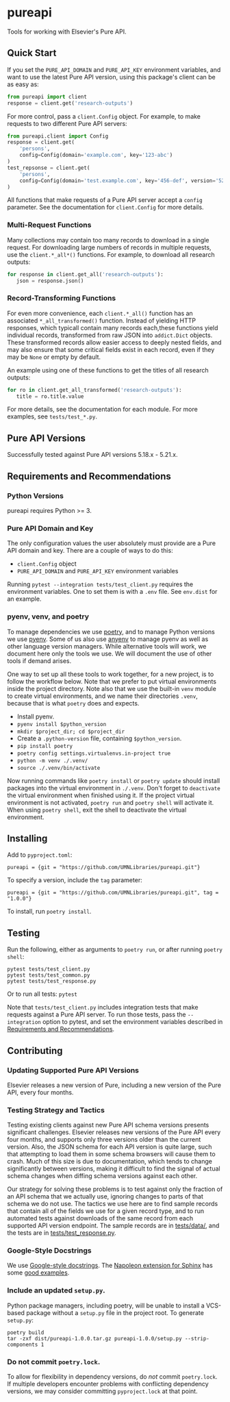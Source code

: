 # pureapi

Tools for working with Elsevier's Pure API.

## Quick Start

If you set the `PURE_API_DOMAIN` and `PURE_API_KEY` environment variables,
and want to use the latest Pure API version, using this package's client
can be as easy as:

```python
from pureapi import client
response = client.get('research-outputs')
```

For more control, pass a `client.Config` object. For example, to make requests
to two different Pure API servers:

```python
from pureapi.client import Config
response = client.get(
    'persons',
    config=Config(domain='example.com', key='123-abc')
)
test_repsonse = client.get(
    'persons',
    config=Config(domain='test.example.com', key='456-def', version='521')
)
```

All functions that make requests of a Pure API server accept a `config`
parameter. See the documentation for `client.Config` for more details.

### Multi-Request Functions

Many collections may contain too many records to download in a single request.
For downloading large numbers of records in multiple requests, use the
`client.*_all*()` functions. For example, to download all research outputs:

```python
for response in client.get_all('research-outputs'):
   json = response.json()
```

### Record-Transforming Functions

For even more convenience, each `client.*_all()` function has an associated
`*_all_transformed()` function. Instead of yielding HTTP responses, which
typicall contain many records each,these functions yield individual records,
transformed from raw JSON into `addict.Dict` objects. These transformed records
allow easier access to deeply nested fields, and may also ensure that some
critical fields exist in each record, even if they may be `None` or empty by
default.

An example using one of these functions to get the titles of all research
outputs:

```python
for ro in client.get_all_transformed('research-outputs'):
   title = ro.title.value
```

For more details, see the documentation for each module. For more examples, see
`tests/test_*.py`.

## Pure API Versions

Successfully tested against Pure API versions 5.18.x - 5.21.x.

## Requirements and Recommendations

### Python Versions

pureapi requires Python >= 3.

### Pure API Domain and Key

The only configuration values the user absolutely must provide are a Pure API
domain and key. There are a couple of ways to do this:
* `client.Config` object
* `PURE_API_DOMAIN` and `PURE_API_KEY` environment variables

Running `pytest --integration tests/test_client.py` requires the environment
variables. One to set them is with a `.env` file. See `env.dist` for an example.

### pyenv, venv, and poetry

To manage dependencies we use [poetry](https://python-poetry.org/), and to manage Python versions
we use [pyenv](https://github.com/pyenv/pyenv). Some of us also use [anyenv](https://github.com/anyenv/anyenv)
to manage pyenv as well as other language version managers. While alternative tools will work, we document
here only the tools we use. We will document the use of other tools if demand arises.

One way to set up all these tools to work together, for a new project, is to follow the workflow below.
Note that we prefer to put virtual environments inside the project directory. Note also that we use the
built-in `venv` module to create virtual environments, and we name their directories `.venv`, because
that is what `poetry` does and expects.

* Install pyenv.
* `pyenv install $python_version`
* `mkdir $project_dir; cd $project_dir`
* Create a `.python-version` file, containing `$python_version`.
* `pip install poetry`
* `poetry config settings.virtualenvs.in-project true`
* `python -m venv ./.venv/`
* `source ./.venv/bin/activate`

Now running commands like `poetry install` or `poetry update` should install packages into the virtual
environment in `./.venv`. Don't forget to `deactivate` the virtual environment when finished using it.
If the project virtual environment is not activated, `poetry run` and `poetry shell` will activate it.
When using `poetry shell`, exit the shell to deactivate the virtual environment.

## Installing

Add to `pyproject.toml`:

```
pureapi = {git = "https://github.com/UMNLibraries/pureapi.git"}
```

To specify a version, include the `tag` parameter:

```
pureapi = {git = "https://github.com/UMNLibraries/pureapi.git", tag = "1.0.0"}
```

To install, run `poetry install`.

## Testing

Run the following, either as arguments
to `poetry run`, or after running `poetry shell`:

```
pytest tests/test_client.py
pytest tests/test_common.py
pytest tests/test_response.py
```

Or to run all tests: `pytest`

Note that `tests/test_client.py` includes integration tests that make requests
against a Pure API server. To run those tests, pass the `--integration` option
to pytest, and set the environment variables described in
[Requirements and Recommendations](#requirements-and-recommendations).

## Contributing

### Updating Supported Pure API Versions

Elsevier releases a new version of Pure, including a new version of the Pure API,
every four months.

### Testing Strategy and Tactics

Testing existing clients against new Pure API schema versions presents significant
challenges. Elsevier releases new versions of the Pure API every four months, and
supports only three versions older than the current version. Also, the JSON schema
for each API version is quite large, such that attempting to load them in some
schema browsers will cause them to crash. Much of this size is due to documentation,
which tends to change significantly between versions, making it difficult to find
the signal of actual schema changes when diffing schema versions against each other.

Our strategy for solving these problems is to test against only the fraction of
an API schema that we actually use, ignoring changes to parts of that schema we
do not use. The tactics we use here are to find sample records that contain all
of the fields we use for a given record type, and to run automated tests against
downloads of the same record from each supported API version endpoint. The sample
records are in [tests/data/](tests/data/), and the tests are in
[tests/test_response.py](tests/test_response.py).

### Google-Style Docstrings

We use [Google-style docstrings](https://github.com/google/styleguide/blob/gh-pages/pyguide.md#38-comments-and-docstrings).
The [Napoleon extension for Sphinx](https://sphinxcontrib-napoleon.readthedocs.io/en/latest/index.html)
has some [good examples](https://sphinxcontrib-napoleon.readthedocs.io/en/latest/example_google.html#example-google).

### Include an updated `setup.py`.

Python package managers, including poetry, will be unable to install a VCS-based package without a
`setup.py` file in the project root. To generate `setup.py`:

```
poetry build
tar -zxf dist/pureapi-1.0.0.tar.gz pureapi-1.0.0/setup.py --strip-components 1
```

### Do not commit `poetry.lock`.

To allow for flexibility in dependency versions, do _not_ commit `poetry.lock`.
If multiple developers encounter problems with conflicting dependency versions, we may
consider committing `pyproject.lock` at that point.
